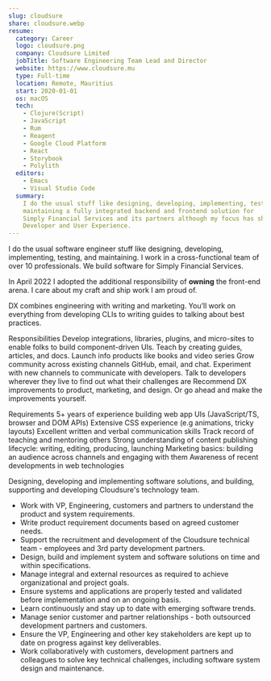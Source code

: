 ```yaml
---
slug: cloudsure
share: cloudsure.webp
resume:
  category: Career
  logo: cloudsure.png
  company: Cloudsure Limited
  jobTitle: Software Engineering Team Lead and Director
  website: https://www.cloudsure.mu
  type: Full-time
  location: Remote, Mauritius
  start: 2020-01-01
  os: macOS
  tech:
    - Clojure(Script)
    - JavaScript
    - Rum
    - Reagent
    - Google Cloud Platform
    - React
    - Storybook
    - Polylith
  editors:
    - Emacs
    - Visual Studio Code
  summary:
    I do the usual stuff like designing, developing, implementing, testing, and
    maintaining a fully integrated backend and frontend solution for
    Simply Financial Services and its partners although my focus has shifted to
    Developer and User Experience.
---
```


I do the usual software engineer stuff like designing, developing, implementing, testing, and maintaining.
I work in a cross-functional team of over 10 professionals.
We build software for Simply Financial Services.

In April 2022 I adopted the additional responsibility of **owning** the front-end arena.
I care about my craft and ship work I am proud of.

DX combines engineering with writing and marketing. You’ll work on everything from developing CLIs to writing guides to talking about best practices.

Responsibilities
Develop integrations, libraries, plugins, and micro-sites to enable folks to build component-driven UIs.
Teach by creating guides, articles, and docs.
Launch info products like books and video series
Grow community across existing channels GitHub, email, and chat.
Experiment with new channels to communicate with developers.
Talk to developers wherever they live to find out what their challenges are
Recommend DX improvements to product, marketing, and design. Or go ahead and make the improvements yourself.

Requirements
5+ years of experience building web app UIs (JavaScript/TS, browser and DOM APIs)
Extensive CSS experience (e.g animations, tricky layouts)
Excellent written and verbal communication skills
Track record of teaching and mentoring others
Strong understanding of content publishing lifecycle: writing, editing, producing, launching
Marketing basics: building an audience across channels and engaging with them
Awareness of recent developments in web technologies

Designing, developing and implementing software solutions, and building, supporting and developing Cloudsure's technology team.

- Work with VP, Engineering, customers and partners to understand the product and system requirements.
- Write product requirement documents based on agreed customer needs.
- Support the recruitment and development of the Cloudsure technical team - employees and 3rd party development partners.
- Design, build and implement system and software solutions on time and within specifications.
- Manage integral and external resources as required to achieve organizational and project goals.
- Ensure systems and applications are properly tested and validated before implementation and on an ongoing basis.
- Learn continuously and stay up to date with emerging software trends.
- Manage senior customer and partner relationships - both outsourced development partners and customers.
- Ensure the VP, Engineering and other key stakeholders are kept up to date on progress against key deliverables.
- Work collaboratively with customers, development partners and colleagues to solve key technical challenges, including software system design and maintenance.
